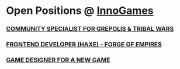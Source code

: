 # Open Positions @ [InnoGames](https://www.innogames.com/career?s=github_jobs_repo)

### [COMMUNITY SPECIALIST FOR GREPOLIS & TRIBAL WARS](community-specialist-for-grepolis-&-tribal-wars.md)
### [FRONTEND DEVELOPER \(HAXE\) - FORGE OF EMPIRES](frontend-developer-haxe-forge-of-empires.md)
### [GAME DESIGNER FOR A NEW GAME](game-designer-for-a-new-game.md)
